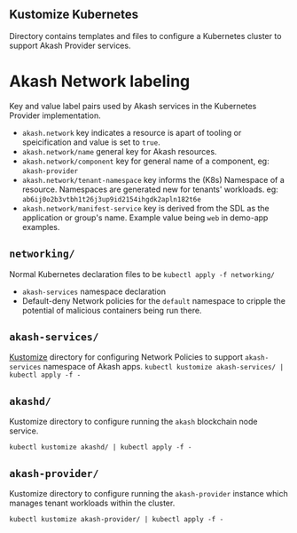 Kustomize Kubernetes
--------------------

Directory contains templates and files to configure a Kubernetes cluster to support Akash Provider services.

# Akash Network labeling

Key and value label pairs used by Akash services in the Kubernetes Provider implementation.

* `akash.network` key indicates a resource is apart of tooling or speicification and value is set to `true`.
* `akash.network/name` general key for Akash resources.
* `akash.network/component` key for general name of a component, eg: `akash-provider`
* `akash.network/tenant-namespace` key informs the (K8s) Namespace of a resource. Namespaces are generated new for tenants' workloads. eg: `ab6ij0o2b3vtbh1t26j3up9id2154ihgdk2apln182t6e`
* `akash.network/manifest-service` key is derived from the SDL as the application or group's name. Example value being `web` in demo-app examples.


## `networking/`

Normal Kubernetes declaration files to be `kubectl apply -f networking/`

* `akash-services` namespace declaration
* Default-deny Network policies for the `default` namespace to cripple the potential of malicious containers being run there.

## `akash-services/`

[Kustomize](https://kubernetes.io/docs/tasks/manage-kubernetes-objects/kustomization/) directory for configuring Network Policies to support `akash-services` namespace of Akash apps.
`kubectl kustomize akash-services/ | kubectl apply -f -`

## `akashd/` 

Kustomize directory to configure running the `akash` blockchain node service.

`kubectl kustomize akashd/ | kubectl apply -f -`

## `akash-provider/`

Kustomize directory to configure running the `akash-provider` instance which manages tenant workloads within the cluster.

`kubectl kustomize akash-provider/ | kubectl apply -f -`
